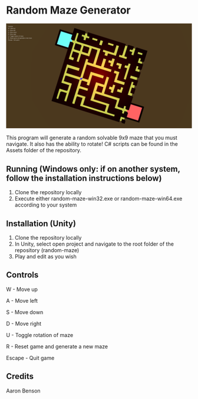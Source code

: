 # Random Maze Generator

![alt tag](https://raw.githubusercontent.com/Aaron-Benson/random-maze/master/demo.png)

This program will generate a random solvable 9x9 maze that you must navigate. It also has the ability to rotate! 
C# scripts can be found in the Assets folder of the repository.

## Running (Windows only: if on another system, follow the installation instructions below)

1. Clone the repository locally
2. Execute either random-maze-win32.exe or random-maze-win64.exe according to your system

## Installation (Unity)

1. Clone the repository locally
2. In Unity, select open project and navigate to the root folder of the repository (random-maze)
3. Play and edit as you wish

## Controls

W - Move up

A - Move left

S - Move down

D - Move right

U - Toggle rotation of maze

R - Reset game and generate a new maze

Escape - Quit game

## Credits

Aaron Benson